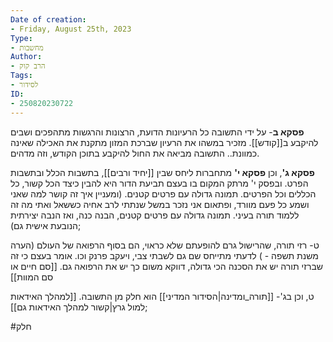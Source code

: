 ```yaml
---
Date of creation:
- Friday, August 25th, 2023
Type:
- מחשבות
Author:
- הרב קוק
Tags:
- לסידור
ID:
- 250820230722
---
```



**פסקא ב**-
על ידי התשובה כל הרעיונות הדועת, הרצונות והרגשות מתהפכים ושבים להיקבע ב[[קודש]]. 
מזכיר במשהו את הרעיון שברכת המזון מתקנת את האכילה שאינה כמוונת..
התשובה מביאה את החול להיקבע בתוכן הקודש, וזה מדהים. 

**פסקא ג'**, וכן **פסקא י'** מתחברות ליחס שבין [[יחיד ורבים]], בתשבות הכלל ובתשבות הפרט.
ובפסק י' מרתק המקום בו בעצם תביעת הדור היא להבין כיצד הכל קשור, כל הכללים וכל הפרטים.
תמונה גדולה עם פרטים קטנים. (ומעניין איך זה קושר למה שאני ושמע כל פעם מוורד, ופתאום אני נזכר במשל שנתתי לרב אחיה כששאל ואתי מה זה ללמוד תורה בעיני. תמונה גדולה עם פרטים קטנים, הבנה כנה, ואז הנבה יצירתית הנובעת אישית גם);

ט- רזי תורה, שהרישול גרם להופעתם שלא כראוי, הם בסוף הרפואה של העולם
(הערה משנת תשפה - ) לדעתי מתייחס שם גם לשבתי צבי, ויעקב פרנק וכו. אומר בעצם כי זה שברזי תורה יש את הסכנה הכי גדולה, דווקא משום כך יש את הרפואה גם. [[סם חיים או סם המוות]]

ט, וכן בג'- [[תורה_ומדינה|הסידור המדיני]] הוא חלק מן התשובה. [[למהלך האידאות למול גרץ|קשור למהלך האידאות גם]];



#חלק 
